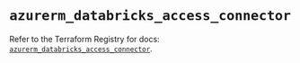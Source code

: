 # `azurerm_databricks_access_connector`

Refer to the Terraform Registry for docs: [`azurerm_databricks_access_connector`](https://registry.terraform.io/providers/hashicorp/azurerm/3.90.0/docs/resources/databricks_access_connector).
